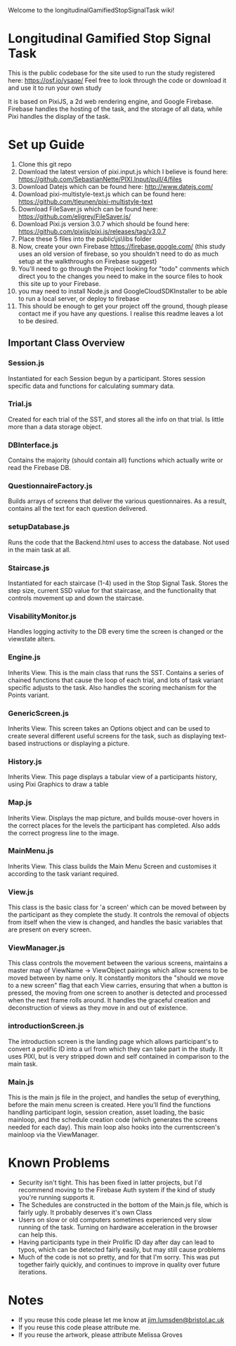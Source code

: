 Welcome to the longitudinalGamifiedStopSignalTask wiki!
# Longitudinal Gamified Stop Signal Task
This is the public codebase for the site used to run the study registered here: https://osf.io/ysaqe/
Feel free to look through the code or download it and use it to run your own study

It is based on PixiJS, a 2d web rendering engine, and Google Firebase. Firebase handles the hosting of the task, and the storage of all data, while Pixi handles the display of the task. 

# Set up Guide
1) Clone this git repo
2) Download the latest version of pixi.input.js which I believe is found here: https://github.com/SebastianNette/PIXI.Input/pull/4/files
3) Download Datejs which can be found here: http://www.datejs.com/
4) Download pixi-multistyle-text.js which can be found here: https://github.com/tleunen/pixi-multistyle-text
5) Download FileSaver.js which can be found here: https://github.com/eligrey/FileSaver.js/
6) Download Pixi.js version 3.0.7 which should be found here: https://github.com/pixijs/pixi.js/releases/tag/v3.0.7
7) Place these 5 files into the public\js\libs folder
8) Now, create your own Firebase https://firebase.google.com/ (this study uses an old version of firebase, so you shouldn't need to do as much setup at the walkthroughs on Firebase suggest)
9) You'll need to go through the Project looking for "todo" comments which direct you to the changes you need to make in the source files to hook this site up to your Firebase.
10) you may need to install Node.js and GoogleCloudSDKInstaller to be able to run a local server, or deploy to firebase
10) This should be enough to get your project off the ground, though please contact me if you have any questions. I realise this readme leaves a lot to be desired.

## Important Class Overview
### Session.js
Instantiated for each Session begun by a participant. Stores session specific data and functions for calculating summary data.
### Trial.js
Created for each trial of the SST, and stores all the info on that trial. Is little more than a data storage object.
### DBInterface.js
Contains the majority (should contain all) functions which actually write or read the Firebase DB.
### QuestionnaireFactory.js
Builds arrays of screens that deliver the various questionnaires. As a result, contains all the text for each question delivered.
### setupDatabase.js
Runs the code that the Backend.html uses to access the database. Not used in the main task at all.
### Staircase.js
Instantiated for each staircase (1-4) used in the Stop Signal Task. Stores the step size, current SSD value for that staircase, and the functionality that controls movement up and down the staircase.
### VisabilityMonitor.js
Handles logging activity to the DB every time the screen is changed or the viewstate alters. 
### Engine.js
Inherits View. This is the main class that runs the SST. Contains a series of chained functions that cause the loop of each trial, and lots of task variant specific adjusts to the task. Also handles the scoring mechanism for the Points variant. 
### GenericScreen.js
Inherits View. This screen takes an Options object and can be used to create several different useful screens for the task, such as displaying text-based instructions or displaying a picture.
### History.js
Inherits View. This page displays a tabular view of a participants history, using Pixi Graphics to draw a table
### Map.js
Inherits View. Displays the map picture, and builds mouse-over hovers in the correct places for the levels the participant has completed. Also adds the correct progress line to the image. 
### MainMenu.js
Inherits View. This class builds the Main Menu Screen and customises it according to the task variant required.
### View.js
This class is the basic class for 'a screen' which can be moved between by the participant as they complete the study. It controls the removal of objects from itself when the view is changed, and handles the basic variables that are present on every screen. 
### ViewManager.js
This class controls the movement between the various screens, maintains a master map of ViewName -> ViewObject pairings which allow screens to be moved between by name only. It constantly monitors the "should we move to a new screen" flag that each View carries, ensuring that when a button is pressed, the moving from one screen to another is detected and processed when the next frame rolls around. It handles the graceful creation and deconstruction of views as they move in and out of existence. 
### introductionScreen.js
The introduction screen is the landing page which allows participant's to convert a prolific ID into a url from which they can take part in the study. It uses PIXI, but is very stripped down and self contained in comparison to the main task.
### Main.js
This is the main js file in the project, and handles the setup of everything, before the main menu screen is created. Here you'll find the functions handling participant login, session creation, asset loading, the basic mainloop, and the schedule creation code (which generates the screens needed for each day). This main loop also hooks into the currentscreen's mainloop via the ViewManager.

# Known Problems
* Security isn't tight. This has been fixed in latter projects, but I'd recommend moving to the Firebase Auth system if the kind of study you're running supports it. 
* The Schedules are constructed in the bottom of the Main.js file, which is fairly ugly. It probably deserves it's own Class
* Users on slow or old computers sometimes experienced very slow running of the task. Turning on hardware acceleration in the browser can help this.
* Having participants type in their Prolific ID day after day can lead to typos, which can be detected fairly easily, but may still cause problems
* Much of the code is not so pretty, and for that I'm sorry. This was put together fairly quickly, and continues to improve in quality over future iterations.

# Notes 
* If you reuse this code please let me know at jim.lumsden@bristol.ac.uk 
* If you reuse this code please attribute me.
* If you reuse the artwork, please attribute Melissa Groves
